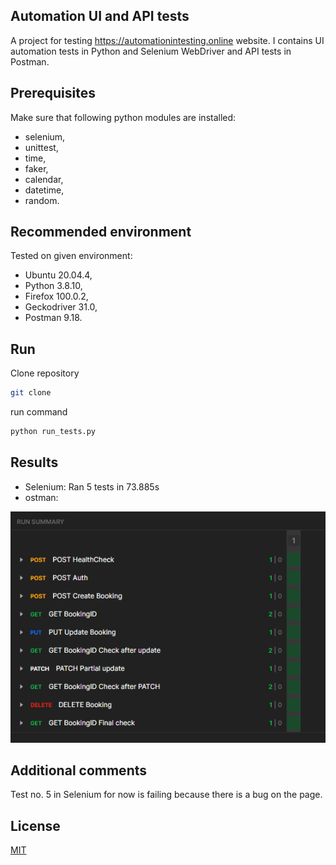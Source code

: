 ## Automation UI and API tests
A project for testing https://automationintesting.online website. I contains UI automation tests in Python and Selenium WebDriver and API tests in Postman.


## Prerequisites
Make sure that following python modules are installed:
- selenium,  
- unittest, 
- time, 
- faker,
- calendar,
- datetime,
- random.


## Recommended environment
Tested on given environment:
- Ubuntu 20.04.4,
- Python 3.8.10,
- Firefox 100.0.2,
- Geckodriver 31.0,
- Postman 9.18.


## Run

Clone repository
```bash
git clone
```
run command

```bash
python run_tests.py
```

## Results
- Selenium: Ran 5 tests in 73.885s
- ostman: 

![APITestResults](APITestResults.png)

## Additional comments
Test no. 5 in Selenium for now is failing because there is a bug on the page.

## License
[MIT](https://choosealicense.com/licenses/mit/)
